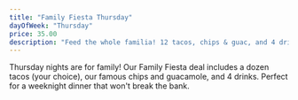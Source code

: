 ```yaml
---
title: "Family Fiesta Thursday"
dayOfWeek: "Thursday"
price: 35.00
description: "Feed the whole familia! 12 tacos, chips & guac, and 4 drinks for $35."
---
```


Thursday nights are for family! Our Family Fiesta deal includes a dozen tacos (your choice), our famous chips and guacamole, and 4 drinks. Perfect for a weeknight dinner that won't break the bank.